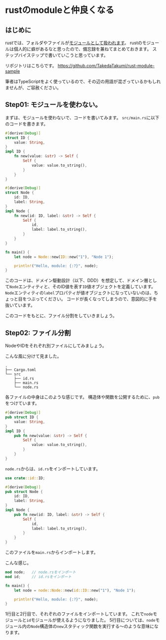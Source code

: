 # rustのmoduleと仲良くなる

## はじめに
rustでは、フォルダやファイルが[モジュールとして扱われます](https://doc.rust-jp.rs/book-ja/ch07-05-separating-modules-into-different-files.html)。
rustのモジュールは個人的に癖があるなと思ったので、備忘録を兼ねてまとめておきます。
ステップバイステップで書いていこうと思っています。

リポジトリはこちらです。
https://github.com/TakedaTakumi/rust-module-sample

筆者はTypeScriptをよく使っているので、その辺の用語が混ざっているかもしれませんが、ご容赦ください。

## Step01: モジュールを使わない。
まずは、モジュールを使わないで、コードを書いてみます。
`src/main.rs`に以下のコードを書きます。

```rust
#[derive(Debug)]
struct ID {
    value: String,
}
impl ID {
    fn new(value: &str) -> Self {
        Self {
            value: value.to_string(),
        }
    }
}

#[derive(Debug)]
struct Node {
    id: ID,
    label: String,
}
impl Node {
    fn new(id: ID, label: &str) -> Self {
        Self {
            id,
            label: label.to_string(),
        }
    }
}

fn main() {
    let node = Node::new(ID::new("1"), "Node 1");

    println!("Hello, module: {:?}", node);
}
```

このコードは、ドメイン駆動設計（以下、DDD）を想定して、ドメイン層として`Node`エンティティと、そのID値を表す`ID`値オブジェクトを定義しています。
`Node`エンティティの`label`プロパティが値オブジェクトになっていないのは、ちょっと目をつぶってください。
コードが長くなってしまうので、意図的に手を抜いています。

このコードをもとに、ファイル分割をしていきましょう。

## Step02: ファイル分割
NodeやIDをそれぞれ別ファイルにしてみましょう。

こんな風に分けて見ました。
```
.
├── Cargo.toml
└── src
    ├── id.rs
    ├── main.rs
    └── node.rs
```

各ファイルの中身はこのような感じです。
構造体や関数を公開するために、`pub`をつけています。
```rust:src/id.rs
#[derive(Debug)]
pub struct ID {
    value: String,
}
impl ID {
    pub fn new(value: &str) -> Self {
        Self {
            value: value.to_string(),
        }
    }
}
```

`node.rs`からは、`id.rs`をインポートしています。
```rust:src/node.rs
use crate::id::ID;

#[derive(Debug)]
pub struct Node {
    id: ID,
    label: String,
}
impl Node {
    pub fn new(id: ID, label: &str) -> Self {
        Self {
            id,
            label: label.to_string(),
        }
    }
}
```


このファイルを`main.rs`からインポートします。

こんな感じ。
```rust:src/main.rs
mod node;   // node.rsをインポート
mod id;     // id.rsをインポート

fn main() {
    let node = node::Node::new(id::ID::new("1"), "Node 1");

    println!("Hello, module: {:?}", node);
}
```

1行目と2行目で、それぞれのファイルをインポートしています。
これで`node`モジュールと`id`モジュールが使えるようになりました。
5行目については、`node`モジュール内の`Node`構造体の`new`スタティック関数を実行する～のような意味になります。
